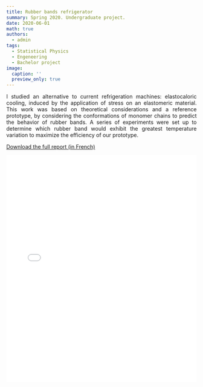 ```yaml
---
title: Rubber bands refrigerator
summary: Spring 2020. Undergraduate project.
date: 2020-06-01
math: true
authors:
  - admin
tags:
  - Statistical Physics
  - Engeneering
  - Bachelor project
image:
  caption: ''
  preview_only: true
---
```


<p align="justify">
I studied an alternative to current refrigeration machines: elastocaloric cooling, induced by the application of stress on an elastomeric material. This work was based on theoretical considerations and a reference prototype, by considering the conformations of monomer chains to predict the behavior of rubber bands. A series of experiments were set up to determine which rubber band would exhibit the greatest temperature variation to maximize the efficiency of our prototype.
</p>

[Download the full report (in French)](/documents/DA_COSTA-rubber_band_fridge.pdf)

<iframe src="/documents/DA_COSTA-rubber_band_fridge.pdf" width="100%" height="600px" style="border: none;">
    This browser does not support PDFs. Please download the PDF to view it: <a href="/documents/DA_COSTA-rubber_band_fridge.pdf">Download PDF</a>.
</iframe>